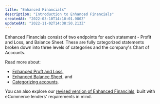 ```yaml
---
title: "Enhanced Financials"
description: "Introduction to Enhanced Financials"
createdAt: "2022-03-10T14:10:01.080Z"
updatedAt: "2022-11-02T14:38:50.213Z"
---
```


Enhanced Financials consist of two endpoints for each statement - Profit and Loss, and Balance Sheet. These are fully categorized statements broken down into three levels of categories and the company's Chart of Accounts.

Read more about: 

- [Enhanced Proft and Loss](/assess/reports/enhanced-financials/profit-and-loss.md),
- [Enhanced Balance Sheet](/assess/reports/enhanced-financials/balance-sheet.md), and
- [Categorizing accounts](/assess/categories/api-categorization-of-accounts.md).

You can also explore our [revised version of Enhanced Financials](/assess/reports/enhanced-financials-ecommerce-lenders/financials.md), built with eCommerce lenders' requirements in mind.